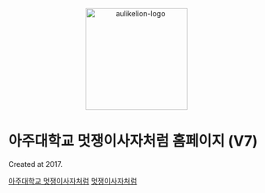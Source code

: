 <p align="center">
    <img src="./assets/img/aulikelion.png" alt="aulikelion-logo" width="200px" />
</p>

# 아주대학교 멋쟁이사자처럼 홈페이지 (V7)

Created at 2017.

[아주대학교 멋쟁이사자처럼](http://ajou.likelion.org)
[멋쟁이사자처럼](http://www.likelion.net)